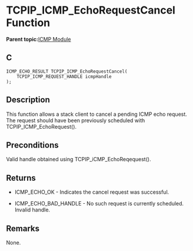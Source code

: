 # TCPIP\_ICMP\_EchoRequestCancel Function

**Parent topic:**[ICMP Module](GUID-F3E078F7-6F1D-4D25-A999-F0F3E40A5971.md)

## C

```
ICMP_ECHO_RESULT TCPIP_ICMP_EchoRequestCancel(
    TCPIP_ICMP_REQUEST_HANDLE icmpHandle
);
```

## Description

This function allows a stack client to cancel a pending ICMP echo request. The request should have been previously scheduled with TCPIP\_ICMP\_EchoRequest\(\).

## Preconditions

Valid handle obtained using TCPIP\_iCMP\_EchoReqequest\(\).

## Returns

-   ICMP\_ECHO\_OK - Indicates the cancel request was successful.

-   ICMP\_ECHO\_BAD\_HANDLE - No such request is currently scheduled. Invalid handle.


## Remarks

None.


